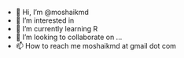 - 👋 Hi, I’m @moshaikmd
- 👀 I’m interested in 
- 🌱 I’m currently learning R
- 💞️ I’m looking to collaborate on ...
- 📫 How to reach me moshaikmd at gmail dot com

<!---
moshaikmd/moshaikmd is a ✨ special ✨ repository because its `README.md` (this file) appears on your GitHub profile.
You can click the Preview link to take a look at your changes.
--->
